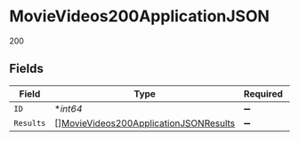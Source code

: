 # MovieVideos200ApplicationJSON

200


## Fields

| Field                                                                                                     | Type                                                                                                      | Required                                                                                                  | Description                                                                                               | Example                                                                                                   |
| --------------------------------------------------------------------------------------------------------- | --------------------------------------------------------------------------------------------------------- | --------------------------------------------------------------------------------------------------------- | --------------------------------------------------------------------------------------------------------- | --------------------------------------------------------------------------------------------------------- |
| `ID`                                                                                                      | **int64*                                                                                                  | :heavy_minus_sign:                                                                                        | N/A                                                                                                       | 550                                                                                                       |
| `Results`                                                                                                 | [][MovieVideos200ApplicationJSONResults](../../models/operations/movievideos200applicationjsonresults.md) | :heavy_minus_sign:                                                                                        | N/A                                                                                                       |                                                                                                           |